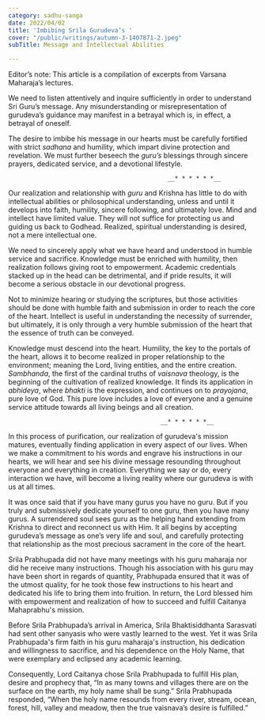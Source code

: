 ```yaml
---
category: sadhu-sanga
date: 2022/04/02
title: 'Imbibing Srila Gurudeva’s '
cover: "/public/writings/autumn-3-1407871-2.jpeg"
subTitle: Message and Intellectual Abilities

---
```

Editor’s note: This article is a compilation of excerpts from Varsana Maharaja’s lectures.

                                    

We need to listen attentively and inquire sufficiently in order to understand Sri Guru’s message. Any misunderstanding or misrepresentation of gurudeva’s guidance may manifest in a betrayal which is, in effect, a betrayal of oneself.

The desire to imbibe his message in our hearts must be carefully fortified with strict _sadhana_ and humility, which impart divine protection and revelation. We must further beseech the _guru’s_ blessings through sincere prayers, dedicated service, and a devotional lifestyle.

                                                 __* * * * * *__

Our realization and relationship with _guru_ and Krishna has little to do with intellectual abilities or philosophical understanding, unless and until it develops into faith, humility, sincere following, and ultimately love. Mind and intellect have limited value. They will not suffice for protecting us and guiding us back to Godhead. Realized, spiritual understanding is desired, not a mere intellectual one.

We need to sincerely apply what we have heard and understood in humble service and sacrifice. Knowledge must be enriched with humility, then realization follows giving root to empowerment. Academic credentials stacked up in the head can be detrimental, and if pride results, it will become a serious obstacle in our devotional progress.

Not to minimize hearing or studying the scriptures, but those activities should be done with humble faith and submission in order to reach the core of the heart. Intellect is useful in understanding the necessity of surrender, but ultimately, it is only through a very humble submission of the heart that the essence of truth can be conveyed.

Knowledge must descend into the heart. Humility, the key to the portals of the heart, allows it to become realized in proper relationship to the environment; meaning the Lord, living entities, and the entire creation. _Sambhanda_, the first of the cardinal truths of _vaisnava_ theology, is the beginning of the cultivation of realized knowledge. It finds its application in _abhideya_, where _bhakti_ is the expression, and continues on to _prayojana_, pure love of God. This pure love includes a love of everyone and a genuine service attitude towards all living beings and all creation.

                                               __* * * * * *__

In this process of purification, our realization of gurudeva's mission matures, eventually finding application in every aspect of our lives. When we make a commitment to his words and engrave his instructions in our hearts, we will hear and see his divine message resounding throughout everyone and everything in creation. Everything we say or do, every interaction we have, will become a living reality where our gurudeva is with us at all times.

It was once said that if you have many gurus you have no guru. But if you truly and submissively dedicate yourself to one guru, then you have many gurus. A surrendered soul sees guru as the helping hand extending from Krishna to direct and reconnect us with Him. It all begins by accepting gurudeva’s message as one’s very life and soul, and carefully protecting that relationship as the most precious sacrament in the core of the heart.

Srila Prabhupada did not have many meetings with his guru maharaja nor did he receive many instructions. Though his association with his guru may have been short in regards of quantity, Prabhupada ensured that it was of the utmost quality, for he took those few instructions to his heart and dedicated his life to bring them into fruition. In return, the Lord blessed him with empowerment and realization of how to succeed and fulfill Caitanya Mahaprabhu's mission.

Before Srila Prabhupada’s arrival in America, Srila Bhaktisiddhanta Sarasvati had sent other sanyasis who were vastly learned to the west. Yet it was Srila Prabhupada's firm faith in his guru maharaja's instruction, his dedication and willingness to sacrifice, and his dependence on the Holy Name, that were exemplary and eclipsed any academic learning.

Consequently, Lord Caitanya chose Srila Prabhupada to fulfill His plan, desire and prophecy that, “In as many towns and villages there are on the surface on the earth, my holy name shall be sung.” Srila Prabhupada responded, “When the holy name resounds from every river, stream, ocean, forest, hill, valley and meadow, then the true vaisnava’s desire is fulfilled.”